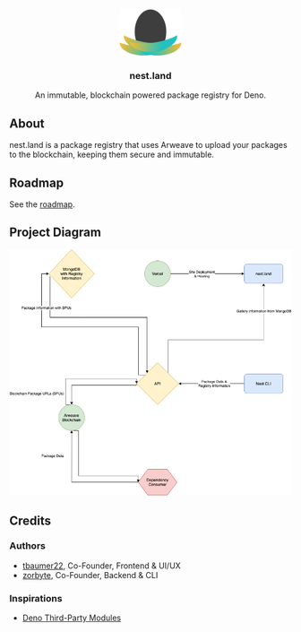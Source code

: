 <br />
<p align="center">
  <a href="https://github.com/nestlandofficial/nest.land">
    <img src="./web/src/assets/nest_light.png" alt="logo" width="110">
  </a>

  <h3 align="center">nest.land</h3>

  <p align="center">
    An immutable, blockchain powered package registry for Deno.
 </p>
</p>


## About

nest.land is a package registry that uses Arweave to upload your packages to the blockchain, keeping them secure and immutable.


## Roadmap

See the [roadmap](/ROADMAP.md).


## Project Diagram

<img src="./web/src/assets/nest_diagram.png">


## Credits

### Authors

 - [tbaumer22](https://github.com/tbaumer22), Co-Founder, Frontend & UI/UX
 - [zorbyte](https://github.com/zorbyte), Co-Founder, Backend & CLI

### Inspirations

 - [Deno Third-Party Modules](https://deno.land/x)
